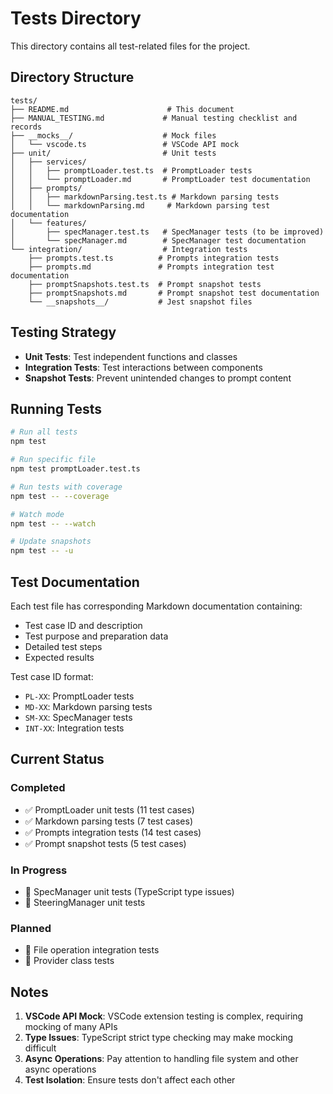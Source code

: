 # Tests Directory

This directory contains all test-related files for the project.

## Directory Structure

```plain
tests/
├── README.md                      # This document
├── MANUAL_TESTING.md             # Manual testing checklist and records
├── __mocks__/                    # Mock files
│   └── vscode.ts                 # VSCode API mock
├── unit/                         # Unit tests
│   ├── services/
│   │   ├── promptLoader.test.ts  # PromptLoader tests
│   │   └── promptLoader.md       # PromptLoader test documentation
│   ├── prompts/
│   │   ├── markdownParsing.test.ts # Markdown parsing tests
│   │   └── markdownParsing.md     # Markdown parsing test documentation
│   └── features/
│       ├── specManager.test.ts   # SpecManager tests (to be improved)
│       └── specManager.md        # SpecManager test documentation
└── integration/                  # Integration tests
    ├── prompts.test.ts          # Prompts integration tests
    ├── prompts.md               # Prompts integration test documentation
    ├── promptSnapshots.test.ts  # Prompt snapshot tests
    ├── promptSnapshots.md       # Prompt snapshot test documentation
    └── __snapshots__/           # Jest snapshot files
```

## Testing Strategy

- **Unit Tests**: Test independent functions and classes
- **Integration Tests**: Test interactions between components
- **Snapshot Tests**: Prevent unintended changes to prompt content

## Running Tests

```bash
# Run all tests
npm test

# Run specific file
npm test promptLoader.test.ts

# Run tests with coverage
npm test -- --coverage

# Watch mode
npm test -- --watch

# Update snapshots
npm test -- -u
```

## Test Documentation

Each test file has corresponding Markdown documentation containing:

- Test case ID and description
- Test purpose and preparation data
- Detailed test steps
- Expected results

Test case ID format:

- `PL-XX`: PromptLoader tests
- `MD-XX`: Markdown parsing tests
- `SM-XX`: SpecManager tests
- `INT-XX`: Integration tests

## Current Status

### Completed

- ✅ PromptLoader unit tests (11 test cases)
- ✅ Markdown parsing tests (7 test cases)
- ✅ Prompts integration tests (14 test cases)
- ✅ Prompt snapshot tests (5 test cases)

### In Progress

- 🚧 SpecManager unit tests (TypeScript type issues)
- 🚧 SteeringManager unit tests

### Planned

- 📅 File operation integration tests
- 📅 Provider class tests

## Notes

1. **VSCode API Mock**: VSCode extension testing is complex, requiring mocking of many APIs
2. **Type Issues**: TypeScript strict type checking may make mocking difficult
3. **Async Operations**: Pay attention to handling file system and other async operations
4. **Test Isolation**: Ensure tests don't affect each other
